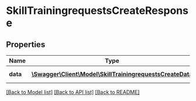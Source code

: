 # SkillTrainingrequestsCreateResponse

## Properties
Name | Type | Description | Notes
------------ | ------------- | ------------- | -------------
**data** | [**\Swagger\Client\Model\SkillTrainingrequestsCreateData**](SkillTrainingrequestsCreateData.md) | ID of new record | 

[[Back to Model list]](../README.md#documentation-for-models) [[Back to API list]](../README.md#documentation-for-api-endpoints) [[Back to README]](../README.md)


